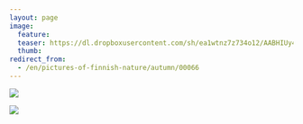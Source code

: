 ```yaml
---
layout: page
image:
  feature:
  teaser: https://dl.dropboxusercontent.com/sh/ea1wtnz7z734o12/AABHIUy4_MRKzUpSVmrwxyU2a/luontokuvat/syksy/DSC50737-245px.jpg
  thumb:
redirect_from:
  - /en/pictures-of-finnish-nature/autumn/00066
---
```


[![](https://dl.dropboxusercontent.com/sh/ea1wtnz7z734o12/AABqAyecNPGkAVyH1zv3uHDfa/luontokuvat/syksy/DSC50737-800px.jpg)](https://dl.dropboxusercontent.com/sh/ea1wtnz7z734o12/AAC01rafmaeeXRhnDYwYgP3wa/luontokuvat/syksy/DSC50737.jpg)

[![](https://dl.dropboxusercontent.com/sh/ea1wtnz7z734o12/AADIjfj5F0ZWBd9uAMOZ3eaVa/luontokuvat/syksy/DSC50739-800px.jpg)](https://dl.dropboxusercontent.com/sh/ea1wtnz7z734o12/AADzXTwrIWCWQflBFyjEiVrIa/luontokuvat/syksy/DSC50739.jpg)
